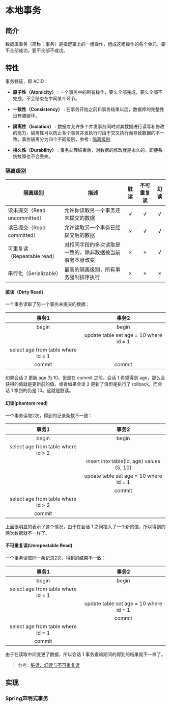 # 本地事务

## 简介

数据库事务（简称：事务）是指逻辑上的一组操作，组成这组操作的各个单元，要不全部成功，要不全部不成功。

## 特性

事务特征，即 ACID：

- **原子性（Atomicity）** : 一个事务中的所有操作，要么全部完成，要么全部不完成，不会结束在中间某个环节。

- **一致性（Consistency）** : 在事务开始之前和事务结束以后，数据库的完整性没有被破坏。

- **隔离性（Isolation）** : 数据库允许多个并发事务同时对其数据进行读写和修改的能力，隔离性可以防止多个事务并发执行时由于交叉执行而导致数据的不一致。事务隔离分为四个不同级别，参考 : [隔离级别](#隔离级别)

- **持久性（Durability）** : 事务处理结束后，对数据的修改就是永久的，即便系统故障也不会丢失。

### 隔离级别

隔离级别 | 描述 | 脏读 | 不可重复读 | 幻读  
-|-|:-:|:-:|:-:
读未提交（Read uncommitted） | 允许你读取另一个事务还未提交的数据 | √ | √ | √  
读已提交（Read committed） | 允许读取另一个事务已经提交后的数据 | × | √ | √
可重复读（Repeatable read） | 对相同字段的多次读取是一致的，除非数据被当前事务本身改变 | × | × | √
串行化（Serializable） | 最高的隔离级别，所有事务强制排序执行 | × | × | ×

#### 脏读（Dirty Read) 

一个事务读取了另一个事务未提交的数据：

事务1 | 事务2
:-:|:-:
begin | begin
　 | update table set age = 10 where id = 1
select age from table where id = 1 | 　
commit | commit

如果会话 2 更新 age 为 10，但是在 commit 之前，会话 1 希望得到 age，那么会获得的值就是更新前的值。或者如果会话 2 更新了值但是执行了 rollback，而会话 1 拿到的仍是 10。这就是脏读。

#### 幻读(phantom read)

一个事务读取2次，得到的记录条数不一致：

事务1 | 事务2
:-:|:-:
begin | begin
select age from table where id > 2 | 　
　 | insert into table(id, age) values (5, 10)
　 | update table set age = 10 where id = 1
　 | commit 
select age from table where id > 2 | 　
commit | 　

上面很明显的表示了这个情况，由于在会话 1 之间插入了一个新的值，所以得到的两次数据就不一样了。

#### 不可重复读(Unrepeatable Read)

一个事务读取同一条记录2次，得到的结果不一致：

事务1 | 事务2
:-:|:-:
begin | begin
select age from table where id = 1 | 　
　 | update table set age = 10 where id = 1
　 | commit 
select age from table where id = 1 | 　
commit | 　

由于在读取中间变更了数据，所以会话 1 事务查询期间的得到的结果就不一样了。

> 参考 : [脏读、幻读与不可重复读](https://www.codesky.me/archives/mysql-phantom.wind)

## 实现

### Spring声明式事务


